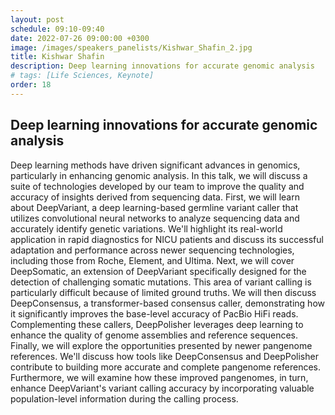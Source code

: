 ```yaml
---
layout: post
schedule: 09:10-09:40
date: 2022-07-26 09:00:00 +0300
image: /images/speakers_panelists/Kishwar_Shafin_2.jpg
title: Kishwar Shafin
description: Deep learning innovations for accurate genomic analysis
# tags: [Life Sciences, Keynote]
order: 18
---
```


## Deep learning innovations for accurate genomic analysis
Deep learning methods have driven significant advances in genomics, particularly in enhancing genomic analysis. In this talk, we will discuss a suite of technologies developed by our team to improve the quality and accuracy of insights derived from sequencing data. First, we will learn about DeepVariant, a deep learning-based germline variant caller that utilizes convolutional neural networks to analyze sequencing data and accurately identify genetic variations. We'll highlight its real-world application in rapid diagnostics for NICU patients and discuss its successful adaptation and performance across newer sequencing technologies, including those from Roche, Element, and Ultima. Next, we will cover DeepSomatic, an extension of DeepVariant specifically designed for the detection of challenging somatic mutations. This area of variant calling is particularly difficult because of limited ground truths. We will then discuss DeepConsensus, a transformer-based consensus caller, demonstrating how it significantly improves the base-level accuracy of PacBio HiFi reads. Complementing these callers, DeepPolisher leverages deep learning to enhance the quality of genome assemblies and reference sequences.   Finally, we will explore the opportunities presented by newer pangenome references. We'll discuss how tools like DeepConsensus and DeepPolisher contribute to building more accurate and complete pangenome references. Furthermore, we will examine how these improved pangenomes, in turn, enhance DeepVariant's variant calling accuracy by incorporating valuable population-level information during the calling process.